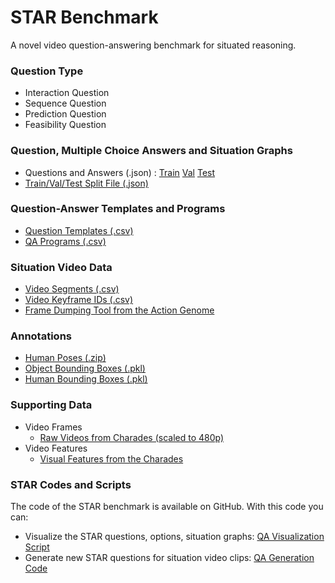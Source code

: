 # STAR Benchmark  

A novel video question-answering benchmark for situated reasoning. 

### Question Type  
* Interaction Question
* Sequence Question
* Prediction Question
* Feasibility Question

### Question, Multiple Choice Answers and Situation Graphs  
 * Questions and Answers (.json) : [Train](https://stardata.s3.amazonaws.com/Question_Answer_SituationGraph/STAR_train.json) [Val](https://stardata.s3.amazonaws.com/Question_Answer_SituationGraph/STAR_val.json) [Test](https://stardata.s3.amazonaws.com/Question_Answer_SituationGraph/STAR_test.json)
 * [Train/Val/Test Split File (.json)](https://stardata.s3.amazonaws.com/Question_Answer_SituationGraph/split_file.json)

### Question-Answer Templates and Programs  
 * [Question Templates (.csv)](https://stardata.s3.amazonaws.com/Templates_Programs/QA_templates.csv)
 * [QA Programs (.csv)](https://stardata.s3.amazonaws.com/Templates_Programs/QA_programs.csv)

### Situation Video Data  
 * [Video Segments (.csv)](https://stardata.s3.amazonaws.com/Situation_Video_Data/Video_Segments.csv)
 * [Video Keyframe IDs (.csv)](https://stardata.s3.amazonaws.com/Situation_Video_Data/Video_Keyframe_IDs.csv)
 * [Frame Dumping Tool from the Action Genome](https://github.com/JingweiJ/ActionGenome)

### Annotations  
 * [Human Poses (.zip)](https://stardata.s3.amazonaws.com/Annotations/pose.zip)
 * [Object Bounding Boxes (.pkl)](https://stardata.s3.amazonaws.com/Annotations/object_bbox_and_relationship.pkl)
 * [Human Bounding Boxes (.pkl)](https://stardata.s3.amazonaws.com/Annotations/person_bbox.pkl)

### Supporting Data  
* Video Frames
  * [Raw Videos from Charades (scaled to 480p)](http://ai2-website.s3.amazonaws.com/data/Charades_v1_480.zip)
* Video Features
  * [Visual Features from the Charades](https://prior.allenai.org/projects/charades)

### STAR Codes and Scripts  
The code of the STAR benchmark is available on GitHub. With this code you can:
 * Visualize the STAR questions, options, situation graphs: [QA Visualization Script](https://github.com/csbobby/QAGeneration/tree/release/code/QA_show_script)
 * Generate new STAR questions for situation video clips: [QA Generation Code](https://github.com/csbobby/QAGeneration/tree/release/code)






